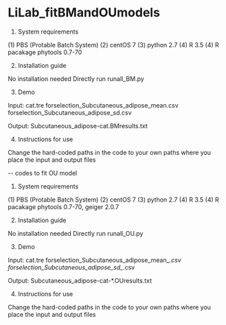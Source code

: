 # LiLab_fitBMandOUmodels
1. System requirements

(1) PBS (Protable Batch System)
(2) centOS 7
(3) python 2.7
(4) R 3.5
(4) R pacakage phytools 0.7-70

2. Installation guide

No installation needed
Directly run runall_BM.py

3. Demo

Input:
cat.tre
forselection_Subcutaneous_adipose_mean.csv
forselection_Subcutaneous_adipose_sd.csv

Output:
Subcutaneous_adipose-cat.BMresults.txt

4. Instructions for use

Change the hard-coded paths in the code to your own paths where you place the input and output files


-- codes to fit OU model

1. System requirements

(1) PBS (Protable Batch System)
(2) centOS 7
(3) python 2.7
(4) R 3.5
(4) R pacakage phytools 0.7-70, geiger 2.0.7

2. Installation guide

No installation needed
Directly run runall_OU.py

3. Demo

Input:
cat.tre
forselection_Subcutaneous_adipose_mean_*.csv
forselection_Subcutaneous_adipose_sd_*.csv

Output:
Subcutaneous_adipose-cat-*.OUresults.txt

4. Instructions for use

Change the hard-coded paths in the code to your own paths where you place the input and output files
